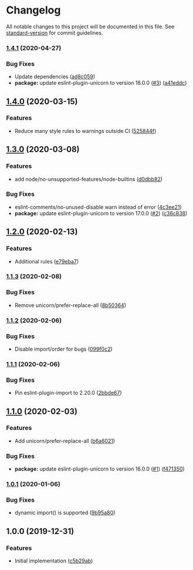# Changelog

All notable changes to this project will be documented in this file. See [standard-version](https://github.com/conventional-changelog/standard-version) for commit guidelines.

### [1.4.1](https://github.com/cfware/lint/compare/v1.4.0...v1.4.1) (2020-04-27)


### Bug Fixes

* Update dependencies ([ad8c059](https://github.com/cfware/lint/commit/ad8c05991b465e0929c96aee321a76378e13437d))
* **package:** update eslint-plugin-unicorn to version 18.0.0 ([#3](https://github.com/cfware/lint/issues/3)) ([a41eddc](https://github.com/cfware/lint/commit/a41eddc680f149dd0c3cbf34069e5f24220d8c33))

## [1.4.0](https://github.com/cfware/lint/compare/v1.3.0...v1.4.0) (2020-03-15)


### Features

* Reduce many style rules to warnings outside CI ([525844f](https://github.com/cfware/lint/commit/525844f79285a153352d828c93a012f4f9616c4a))

## [1.3.0](https://github.com/cfware/lint/compare/v1.2.0...v1.3.0) (2020-03-08)


### Features

* add node/no-unsupported-features/node-builtins ([d0dbb82](https://github.com/cfware/lint/commit/d0dbb827c25f720d33fdd078712a116e307a1d5a))


### Bug Fixes

* eslint-comments/no-unused-disable warn instead of error ([4c3ee21](https://github.com/cfware/lint/commit/4c3ee21b40fffa9121d5675afafb013f5ccbc21b))
* **package:** update eslint-plugin-unicorn to version 17.0.0 ([#2](https://github.com/cfware/lint/issues/2)) ([c36c838](https://github.com/cfware/lint/commit/c36c83891b0c968a4758484f72ed085b3aed7d12))

## [1.2.0](https://github.com/cfware/lint/compare/v1.1.3...v1.2.0) (2020-02-13)


### Features

* Additional rules ([e79eba7](https://github.com/cfware/lint/commit/e79eba77886d512a3832e85dcd9de32ab31ca233))

### [1.1.3](https://github.com/cfware/lint/compare/v1.1.2...v1.1.3) (2020-02-08)


### Bug Fixes

* Remove unicorn/prefer-replace-all ([8b50364](https://github.com/cfware/lint/commit/8b50364ae7605d28d4f58ab6b68f1b2d4661e1bc))

### [1.1.2](https://github.com/cfware/lint/compare/v1.1.1...v1.1.2) (2020-02-06)


### Bug Fixes

* Disable import/order for bugs ([099f0c2](https://github.com/cfware/lint/commit/099f0c28e20de68b819f368e65a9bf8b838604fc))

### [1.1.1](https://github.com/cfware/lint/compare/v1.1.0...v1.1.1) (2020-02-06)


### Bug Fixes

* Pin eslint-plugin-import to 2.20.0 ([2bbde67](https://github.com/cfware/lint/commit/2bbde675f9beeedaca41b10b270c7a06dcaf22bc))

## [1.1.0](https://github.com/cfware/lint/compare/v1.0.1...v1.1.0) (2020-02-03)


### Features

* Add unicorn/prefer-replace-all ([b6a6021](https://github.com/cfware/lint/commit/b6a602187600e50a82b2bb720353e932d83ae1e9))


### Bug Fixes

* **package:** update eslint-plugin-unicorn to version 16.0.0 ([#1](https://github.com/cfware/lint/issues/1)) ([f471350](https://github.com/cfware/lint/commit/f47135060b8b94c203ec86e8c48412abad5ed49a))

### [1.0.1](https://github.com/cfware/lint/compare/v1.0.0...v1.0.1) (2020-01-06)


### Bug Fixes

* dynamic import() is supported ([9b95a80](https://github.com/cfware/lint/commit/9b95a80bdae8d2cee4c7ddf72eafcfb7f6a38e8e))

## 1.0.0 (2019-12-31)


### Features

* Initial implementation ([c5b29ab](https://github.com/cfware/lint/commit/c5b29abb7a34b288996dcafec2fb640855bb6b33))
